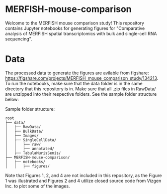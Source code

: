 # MERFISH-mouse-comparison

Welcome to the MERFISH mouse comparison study! This repository contains Jupyter notebooks for generating figures for "Comparative analysis of MERFISH spatial transcriptomics with bulk and single-cell RNA sequencing".

# Data
The processed data to generate the figures are avilable from figshare: https://figshare.com/projects/MERFISH_mouse_comparison_study/134213. To run the notebooks, make sure that the data folder is in the same directory that this repository is in. Make sure that all .zip files in RawData/ are unzipped into their respective folders. See the sample folder structure below:

Sample folder structure:
```
root
├── data/
│   ├── RawData/
│   ├── BulkData/
│   ├── Images/
│   ├── SingleCellData/
│   │   ├── raw/
│   │   ├── annotated/
│   ├── TabulaMurisSenis/
├── MERFISH-mouse-comparison/
│   ├── notebooks/
│   │   ├── figures/
```

Note that Figures 1, 2, and 4 are not included in this repository, as the Figure 1 was illustrated and Figures 2 and 4 utilize closed source code from Vizgen Inc. to plot some of the images.
